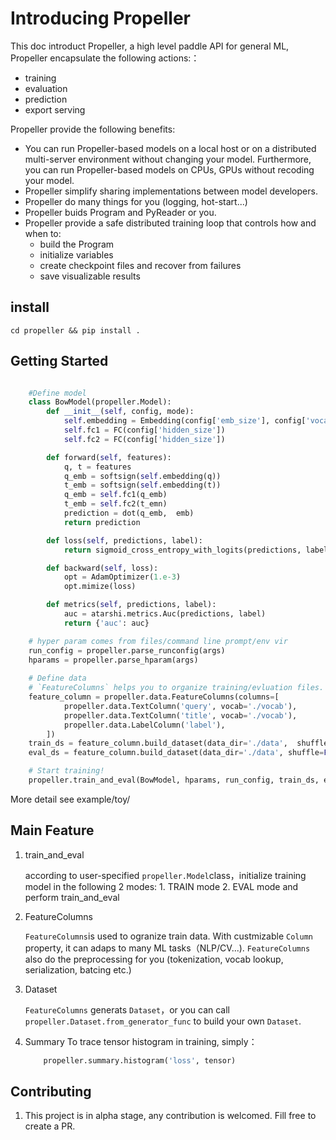 # Introducing Propeller
This doc introduct Propeller, a high level paddle API for general ML, Propeller encapsulate the following actions:：
-  training
-  evaluation
-  prediction
-  export serving
  
Propeller provide the following benefits:

-   You can run Propeller-based models on a local host or on a distributed multi-server environment without changing your model. Furthermore, you can run Propeller-based models on CPUs, GPUs without recoding your model.
-   Propeller simplify sharing implementations between model developers.
-   Propeller do many things for you (logging, hot-start...)
-   Propeller buids Program and PyReader or you.
-   Propeller provide a safe distributed training loop that controls how and when to:
    -   build the Program
    -   initialize variables
    -   create checkpoint files and recover from failures
    -   save visualizable results

## install

```script
cd propeller && pip install .
```

## Getting Started
```python

    #Define model
    class BowModel(propeller.Model):
        def __init__(self, config, mode):
            self.embedding = Embedding(config['emb_size'], config['vocab_size'])
            self.fc1 = FC(config['hidden_size'])
            self.fc2 = FC(config['hidden_size'])

        def forward(self, features):
            q, t = features 
            q_emb = softsign(self.embedding(q))
            t_emb = softsign(self.embedding(t))
            q_emb = self.fc1(q_emb)
            t_emb = self.fc2(t_emn)
            prediction = dot(q_emb,  emb)
            return prediction

        def loss(self, predictions, label):
            return sigmoid_cross_entropy_with_logits(predictions, label)

        def backward(self, loss):
            opt = AdamOptimizer(1.e-3)
            opt.mimize(loss)

        def metrics(self, predictions, label):
            auc = atarshi.metrics.Auc(predictions, label)
            return {'auc': auc}

    # hyper param comes from files/command line prompt/env vir
    run_config = propeller.parse_runconfig(args)
    hparams = propeller.parse_hparam(args)
    
    # Define data
    # `FeatureColumns` helps you to organize training/evluation files.
    feature_column = propeller.data.FeatureColumns(columns=[
            propeller.data.TextColumn('query', vocab='./vocab'),
            propeller.data.TextColumn('title', vocab='./vocab'),
            propeller.data.LabelColumn('label'),
        ])
    train_ds = feature_column.build_dataset(data_dir='./data',  shuffle=True, repeat=True)
    eval_ds = feature_column.build_dataset(data_dir='./data', shuffle=False, repeat=False)

    # Start training!
    propeller.train_and_eval(BowModel, hparams, run_config, train_ds, eval_ds)
```
More detail see example/toy/

## Main Feature
1. train_and_eval

    according to user-specified `propeller.Model`class，initialize training model in the following 2 modes: 1. TRAIN mode 2. EVAL mode and
    perform train_and_eval

2. FeatureColumns
    
    `FeatureColumns`is used to ogranize train data. With custmizable `Column` property, it can adaps to many ML tasks（NLP/CV...).
    `FeatureColumns` also do the preprocessing for you (tokenization, vocab lookup, serialization, batcing etc.)


3. Dataset

    `FeatureColumns` generats `Dataset`，or you can call `propeller.Dataset.from_generator_func` to build your own `Dataset`.

4. Summary
    To trace tensor histogram in training, simply：
    ```python
        propeller.summary.histogram('loss', tensor) 
    ```


## Contributing

1. This project is in alpha stage, any contribution is welcomed. Fill free to create a PR.
